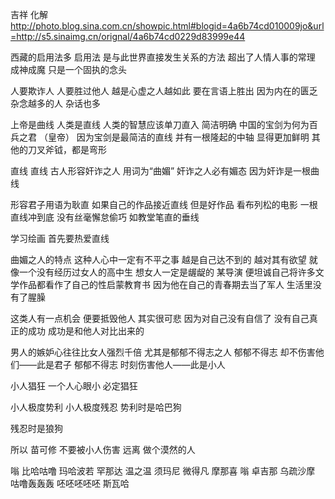 吉祥 化解
http://photo.blog.sina.com.cn/showpic.html#blogid=4a6b74cd010009jo&url=http://s5.sinaimg.cn/orignal/4a6b74cd0229d83999e44
 
西藏的启用法多
启用法 是与此世界直接发生关系的方法
超出了人情人事的常理
成神成魔
只是一个固执的念头
 
人要欺诈人
人要胜过他人
越是心虚之人越如此
要在言语上胜出
因为内在的匮乏
杂念越多的人
杂话也多
 
上帝是曲线
人类是直线
人类的智慧应该单刀直入 简洁明确
中国的宝剑为何为百兵之君 （皇帝）
因为宝剑是最简洁的直线  并有一根隆起的中轴
显得更加鲜明
其他的刀叉斧钺，都是弯形
 
直线
直线
古人形容奸诈之人 用词为“曲媚”
奸诈之人必有媚态
因为奸诈是一根曲线
 
形容君子用语为耿直
如果自己的作品接近直线
但是好作品
看布列松的电影  一根直线冲到底
没有丝毫懈怠偷巧  如教堂笔直的垂线
 
学习绘画
首先要热爱直线
 
曲媚之人的特点
这种人心中一定有不平之事
越是自己达不到的 越对其有欲望
就像一个没有经历过女人的高中生
想女人一定是龌龊的
某导演 便坦诚自己将许多文学作品都看作了自己的性启蒙教育书
因为他在自己的青春期去当了军人 生活里没有了腥臊
 
这类人有一点机会 便要抵毁他人
其实很可悲 因为对自己没有自信了
没有自己真正的成功 成功是和他人对比出来的
 
男人的嫉妒心往往比女人强烈千倍
尤其是郁郁不得志之人
郁郁不得志 却不伤害他们——此是君子
郁郁不得志 时刻伤害他人——此是小人
 
小人猖狂
一个人心眼小  必定猖狂
 
小人极度势利
小人极度残忍
势利时是哈巴狗
 
残忍时是狼狗
 
所以  苗可修
不要被小人伤害
远离
做个漠然的人
 
嗡 比哈咕噜 玛哈波若 罕那达  温之温 须玛尼  微得凡
摩那喜 嗡 卓吉那 乌疏沙摩 咕噜轰轰轰 呸呸呸呸呸 斯瓦哈
 
 

